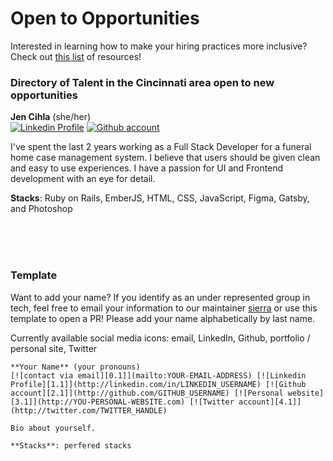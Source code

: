 <!-- Social media icons defined -->
[0.1]:https://i.imgur.com/Y3o3sDR.jpg (email icon)
[1.1]: https://i.imgur.com/YJZaxoB.jpg (linkedin icon with padding)
[2.1]: https://i.imgur.com/dFDYThB.jpg (github icon with padding)
[3.1]: https://i.imgur.com/Awg0NVF.jpg (website icon with padding)
[4.1]: https://i.imgur.com/Ib12ayL.jpg (twitter icon with padding)

# Open to Opportunities

Interested in learning how to make your hiring practices more inclusive? Check out [this list](https://github.com/sierraobryan/diversity-inclusion-resources#general-hiring-resources) of resources!

### Directory of Talent in the Cincinnati area open to new opportunities 

**Jen Cihla** (she/her)  
[![Linkedin Profile][1.1]](https://linkedin.com/in/jennifercihla) [![Github account][2.1]](https://github.com/ZealandMist)


I've spent the last 2 years working as a Full Stack Developer for a funeral home case management system. I believe that users should be given clean and easy to use experiences. I have a passion for UI and Frontend development with an eye for detail.  

**Stacks**: Ruby on Rails, EmberJS, HTML, CSS, JavaScript, Figma, Gatsby, and Photoshop

<br/>
<br/>
<br/>

### Template 
Want to add your name? If you identify as an under represented group in tech, feel free to email your information to our maintainer [sierra](mailto:sierra@womenwhocode.com) or use this template to open a PR! Please add your name alphabetically by last name. 

Currently available social media icons: email, LinkedIn, Github, portfolio / personal site, Twitter 
```
**Your Name** (your pronouns)  
[![contact via email][0.1]](mailto:YOUR-EMAIL-ADDRESS) [![Linkedin Profile][1.1]](http://linkedin.com/in/LINKEDIN_USERNAME) [![Github account][2.1]](http://github.com/GITHUB_USERNAME) [![Personal website][3.1]](http://YOU-PERSONAL-WEBSITE.com) [![Twitter account][4.1]](http://twitter.com/TWITTER_HANDLE)

Bio about yourself. 

**Stacks**: perfered stacks
